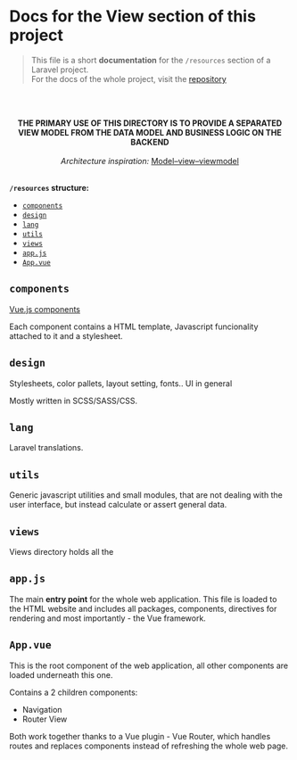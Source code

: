 # Docs for the View section of this project

> This file is a short **documentation** for the `/resources` section of a Laravel project. <br>
> For the docs of the whole project, visit the [repository](https://github.com/andrejnano/IIS-projekt)

<br><br>
<center>
<b>THE PRIMARY USE OF THIS DIRECTORY IS TO PROVIDE A SEPARATED VIEW MODEL FROM THE DATA MODEL AND BUSINESS LOGIC ON THE BACKEND</b>
<br><br>
<em>Architecture inspiration: </em> <a href='https://en.wikipedia.org/wiki/Model%E2%80%93view%E2%80%93viewmodel'> Model–view–viewmodel</a>
</center>
<br>

**`/resources` structure:**

- [`components`](#components)
- [`design`](#design)
- [`lang`](#lang)
- [`utils`](#utils)
- [`views`](#views)
- [`app.js`](#appjs)
- [`App.vue`](#Appvue)

## `components`

[Vue.js components](https://vuejs.org/v2/guide/components.html)

Each component contains a HTML template, Javascript funcionality attached to it and a stylesheet.

## `design`

Stylesheets, color pallets, layout setting, fonts.. UI in general

Mostly written in SCSS/SASS/CSS.

## `lang`

Laravel translations.

## `utils`

Generic javascript utilities and small modules, that are not dealing with the user interface, but instead calculate or assert general data.

## `views`

Views directory holds all the 

## `app.js`

The main **entry point** for the whole web application. This file is loaded to the HTML website and includes all packages, components, directives for rendering and most importantly - the Vue framework.

## `App.vue`

This is the root component of the web application, all other components are loaded underneath this one.

Contains a 2 children components:

- Navigation
- Router View

Both work together thanks to a Vue plugin - Vue Router, which handles routes and replaces components instead of refreshing the whole web page.
